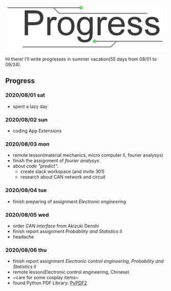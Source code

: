![Progress](banner.png)

Hi there! I'll write progresses in summer vacation(55 days from 08/01 to 09/24).  

## Progress

### 2020/08/01 sat

 - spent a lazy day

### 2020/08/02 sun

 - coding App Extensions

### 2020/08/03 mon

 - remote lesson(material mechanics, micro computer II, fourier analysys)
 - finish the assignment of *fourier analysys*
 - about *code "predict"*:
   - create slack workspace (and invite 301)
   - research about CAN network and circuit

### 2020/08/04 tue

 - finish preparing of assignment *Electronic engineering*

### 2020/08/05 wed

 - order *CAN interface* from Akizuki Denshi
 - finish report assignment *Probability and Statistics II*
 - headache

### 2020/08/06 thu

 - finish report assignment *Electronic control engineering, Probability and Statistics II*
 - remote lesson(Electronic control engineering, Chinese)
 - ~care for some cosplay items~
 - found Python PDF Library: [PyPDF2](https://github.com/mstamy2/PyPDF2)
 

